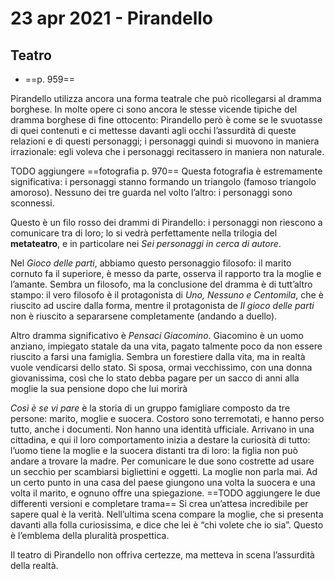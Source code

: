 # 23 apr 2021 - Pirandello
## Teatro
- ==p. 959==

Pirandello utilizza ancora una forma teatrale che può ricollegarsi al dramma borghese. 
In molte opere ci sono ancora le stesse vicende tipiche del dramma borghese di fine ottocento: Pirandello però è come se le svuotasse di quei contenuti e ci mettesse davanti agli occhi l’assurdità di queste relazioni e di questi personaggi; i personaggi quindi si muovono in maniera irrazionale: egli voleva che i personaggi recitassero in maniera non naturale.

TODO aggiungere ==fotografia p. 970==
Questa fotografia è estremamente significativa: i personaggi stanno formando un triangolo (famoso triangolo amoroso). Nessuno dei tre guarda nel volto l’altro: i personaggi sono sconnessi.

Questo è un filo rosso dei drammi di Pirandello: i personaggi non riescono a comunicare tra di loro; lo si vedrà perfettamente nella trilogia del **metateatro**, e in particolare nei *Sei personaggi in cerca di autore*.

Nel *Gioco delle parti*, abbiamo questo personaggio filosofo: il marito cornuto fa il superiore, è messo da parte, osserva il rapporto tra la moglie e l’amante.
Sembra un filosofo, ma la conclusione del dramma è di tutt’altro stampo: il vero filosofo è il protagonista di *Uno, Nessuno e Centomila*, che è riuscito ad uscire dalla forma, mentre il protagonista de *Il gioco delle parti* non è riuscito a separarsene completamente (andando a duello).

Altro dramma significativo è *Pensaci Giacomino*. 
Giacomino è un uomo anziano, impiegato statale da una vita, pagato talmente poco da non essere riuscito a farsi una famiglia.
Sembra un forestiere dalla vita, ma in realtà vuole vendicarsi dello stato.
Si sposa, ormai vecchissimo, con una donna giovanissima, così che lo stato debba pagare per un sacco di anni alla moglie la sua pensione dopo che lui morirà

*Così è se vi pare* è la storia di un gruppo famigliare composto da tre persone: marito, moglie e suocera. Costoro sono terremotati, e hanno perso tutto, anche i documenti. Non hanno una identità ufficiale.
Arrivano in una cittadina, e qui il loro comportamento inizia a destare la curiosità di tutto: l’uomo tiene la moglie e la suocera distanti tra di loro: la figlia non può andare a trovare la madre.
Per comunicare le due sono costrette ad usare un secchio per scambiarsi bigliettini e oggetti.
La moglie non parla mai.
Ad un certo punto in una casa del paese giungono una volta la suocera e una volta il marito, e ognuno offre una spiegazione. 
==TODO aggiungere le due differenti versioni e completare trama==
Si crea un’attesa incredibile per sapere qual è la verità. Nell’ultima scena compare la moglie, che si presenta davanti alla folla curiosissima, e dice che lei è “chi volete che io sia”.
Questo è l’emblema della pluralità prospettica.

Il teatro di Pirandello non offriva certezze, ma metteva in scena l’assurdità della realtà.